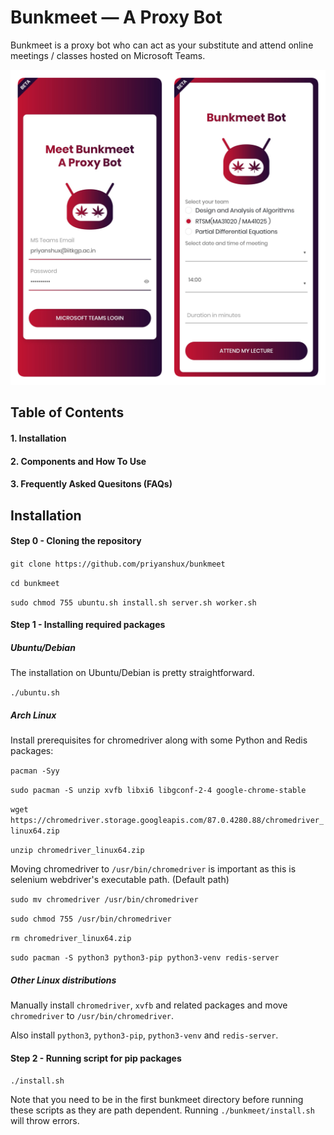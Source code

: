 # Bunkmeet — A Proxy Bot
Bunkmeet is a proxy bot who can act as your substitute and attend online meetings / classes hosted on Microsoft Teams.

![Bunkmeet](https://github.com/priyanshux/bunkmeet/blob/main/bunkmeet/static/images/readme.png?raw=true "Bunkmeet")

## Table of Contents
#### 1.  Installation
#### 2.  Components and How To Use
#### 3.  Frequently Asked Quesitons (FAQs)

## Installation

#### Step 0 - Cloning the repository
`git clone https://github.com/priyanshux/bunkmeet`

`cd bunkmeet`

`sudo chmod 755 ubuntu.sh install.sh server.sh worker.sh`

#### Step 1 - Installing required packages
##### Ubuntu/Debian
The installation on Ubuntu/Debian is pretty straightforward.

`./ubuntu.sh`


##### Arch Linux
Install prerequisites for chromedriver along with some Python and Redis packages:

`pacman -Syy`

`sudo pacman -S unzip xvfb libxi6 libgconf-2-4 google-chrome-stable`

`wget https://chromedriver.storage.googleapis.com/87.0.4280.88/chromedriver_linux64.zip`

`unzip chromedriver_linux64.zip`

Moving chromedriver to `/usr/bin/chromedriver` is important as this is selenium webdriver's executable path. (Default path)

`sudo mv chromedriver /usr/bin/chromedriver`

`sudo chmod 755 /usr/bin/chromedriver`

`rm chromedriver_linux64.zip`

`sudo pacman -S python3 python3-pip python3-venv redis-server`

##### Other Linux distributions

Manually install `chromedriver`, `xvfb` and related packages and move `chromedriver` to `/usr/bin/chromedriver`.

Also install `python3`, `python3-pip`, `python3-venv` and `redis-server`.

#### Step 2 - Running script for pip packages

`./install.sh`

Note that you need to be in the first bunkmeet directory before running these scripts as they are path dependent. Running `./bunkmeet/install.sh` will throw errors.

